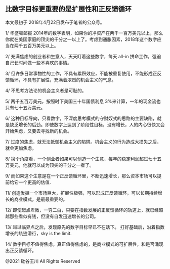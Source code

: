 ## 比数字目标更重要的是扩展性和正反馈循环

本文最初于 2018年4月22日发布于笔者的公众号。

1/ 华盛顿邮报 2014年的数字表明，如果你的净资产在两千一百万美元以上，那么你就在美国家庭的顶尖的千分之一以上了。考虑到通胀因素，2018年这个数字应当在两千五百万美元以上。

2/ 充满焦虑的创业者和生意人，天天盯着这些数字，每天 all-in 拼命工作，强迫自己长时间做一些不喜欢的事情。

3/ 但许多日常事物性的工作，不具有累积效应，不能被重复使用，不能形成正反馈循环，不具有扩展性，充满着浓烈的机会主义的气息。

4/ 不思考方法论的机会主义者是可耻的。

5/ 两千五百万美元，按照时下美国三十年国债利息 3%来计算，一年的现金流也只有七十五万美元。

6/ 这种目标导向，只看数字，不深度思考模式的守财奴式的思路的主要缺陷，就是缺乏增长的后劲。即使数字上达到了阶段性目标，没有增长，人的内心很快又会开始焦虑，又要去寻找新的机会。

7/ 过度的焦虑，就无法抵御机会主义的陷阱。机会主义的行为造成大损失之后，就会更加焦虑。

8/ 换个角度看，一个创业者如果可以创造一个生意，每年的稳定利润超过七十五万美元，他就可以成为顶尖的千分之一者了。

9/ 而如果这个生意是在一个正反馈循环里，不断迅速增长，那么资本市场可以提前给它一个更高的估值.

11/ 创造发掘一个市场巨大，扩展性极强，可以形成正反馈循环，可以长期持续增长的商业模式，是最最重要的。

12/ 即使起点卑微，一穷二白，只要在指数发展的正反馈循环的轨道上，就已经超越那些看似有钱，但没有自发迅速增长的公司。

13/ 越过临界点之后，发现原先的数字目标早已不在话下。 打好基础后，沿着指数增长的轨迹滑行，sky is the limit.

14/ 数字目标不值得焦虑。真正值得焦虑的，是商业模式的可扩展性，和是否涌现出正反馈循环。

@2021 硅谷王川 All Rights Reserved

